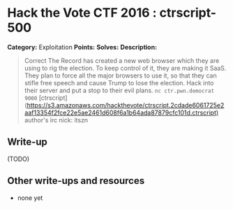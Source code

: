# Hack the Vote CTF 2016 : ctrscript-500

**Category:** Exploitation
**Points:**
**Solves:**
**Description:**

> Correct The Record has created a new web browser which they are using to rig the election. To keep control of it, they are making it SaaS. They plan to force all the major browsers to use it, so that they can stifle free speech and cause Trump to lose the election. Hack into their server and put a stop to their evil plans.  `nc ctr.pwn.democrat 9000`    [ctrscript](<https://s3.amazonaws.com/hackthevote/ctrscript.2cdade6061725e2aaf13354f2fce22e5ae2461d608f6a1b64ada87879cfc101d.ctrscript)>    author's irc nick: itszn


## Write-up

(TODO)

## Other write-ups and resources

* none yet

